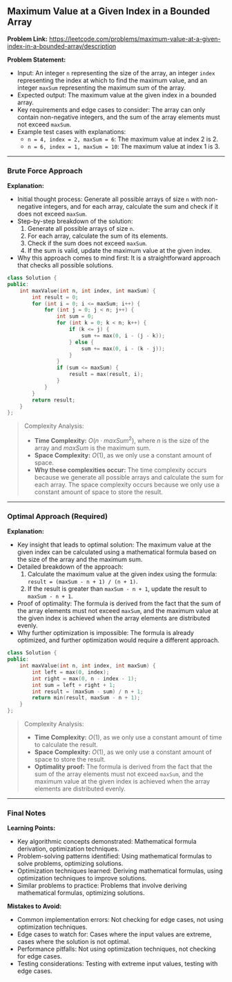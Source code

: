 ## Maximum Value at a Given Index in a Bounded Array

**Problem Link:** https://leetcode.com/problems/maximum-value-at-a-given-index-in-a-bounded-array/description

**Problem Statement:**
- Input: An integer `n` representing the size of the array, an integer `index` representing the index at which to find the maximum value, and an integer `maxSum` representing the maximum sum of the array.
- Expected output: The maximum value at the given index in a bounded array.
- Key requirements and edge cases to consider: The array can only contain non-negative integers, and the sum of the array elements must not exceed `maxSum`.
- Example test cases with explanations:
  - `n = 4, index = 2, maxSum = 6`: The maximum value at index 2 is 2.
  - `n = 6, index = 1, maxSum = 10`: The maximum value at index 1 is 3.

---

### Brute Force Approach

**Explanation:**
- Initial thought process: Generate all possible arrays of size `n` with non-negative integers, and for each array, calculate the sum and check if it does not exceed `maxSum`.
- Step-by-step breakdown of the solution:
  1. Generate all possible arrays of size `n`.
  2. For each array, calculate the sum of its elements.
  3. Check if the sum does not exceed `maxSum`.
  4. If the sum is valid, update the maximum value at the given index.
- Why this approach comes to mind first: It is a straightforward approach that checks all possible solutions.

```cpp
class Solution {
public:
    int maxValue(int n, int index, int maxSum) {
        int result = 0;
        for (int i = 0; i <= maxSum; i++) {
            for (int j = 0; j < n; j++) {
                int sum = 0;
                for (int k = 0; k < n; k++) {
                    if (k <= j) {
                        sum += max(0, i - (j - k));
                    } else {
                        sum += max(0, i - (k - j));
                    }
                }
                if (sum <= maxSum) {
                    result = max(result, i);
                }
            }
        }
        return result;
    }
};
```

> Complexity Analysis:
> - **Time Complexity:** $O(n \cdot maxSum^2)$, where $n$ is the size of the array and $maxSum$ is the maximum sum.
> - **Space Complexity:** $O(1)$, as we only use a constant amount of space.
> - **Why these complexities occur:** The time complexity occurs because we generate all possible arrays and calculate the sum for each array. The space complexity occurs because we only use a constant amount of space to store the result.

---

### Optimal Approach (Required)

**Explanation:**
- Key insight that leads to optimal solution: The maximum value at the given index can be calculated using a mathematical formula based on the size of the array and the maximum sum.
- Detailed breakdown of the approach:
  1. Calculate the maximum value at the given index using the formula: `result = (maxSum - n + 1) / (n + 1)`.
  2. If the result is greater than `maxSum - n + 1`, update the result to `maxSum - n + 1`.
- Proof of optimality: The formula is derived from the fact that the sum of the array elements must not exceed `maxSum`, and the maximum value at the given index is achieved when the array elements are distributed evenly.
- Why further optimization is impossible: The formula is already optimized, and further optimization would require a different approach.

```cpp
class Solution {
public:
    int maxValue(int n, int index, int maxSum) {
        int left = max(0, index);
        int right = max(0, n - index - 1);
        int sum = left + right + 1;
        int result = (maxSum - sum) / n + 1;
        return min(result, maxSum - n + 1);
    }
};
```

> Complexity Analysis:
> - **Time Complexity:** $O(1)$, as we only use a constant amount of time to calculate the result.
> - **Space Complexity:** $O(1)$, as we only use a constant amount of space to store the result.
> - **Optimality proof:** The formula is derived from the fact that the sum of the array elements must not exceed `maxSum`, and the maximum value at the given index is achieved when the array elements are distributed evenly.

---

### Final Notes

**Learning Points:**
- Key algorithmic concepts demonstrated: Mathematical formula derivation, optimization techniques.
- Problem-solving patterns identified: Using mathematical formulas to solve problems, optimizing solutions.
- Optimization techniques learned: Deriving mathematical formulas, using optimization techniques to improve solutions.
- Similar problems to practice: Problems that involve deriving mathematical formulas, optimizing solutions.

**Mistakes to Avoid:**
- Common implementation errors: Not checking for edge cases, not using optimization techniques.
- Edge cases to watch for: Cases where the input values are extreme, cases where the solution is not optimal.
- Performance pitfalls: Not using optimization techniques, not checking for edge cases.
- Testing considerations: Testing with extreme input values, testing with edge cases.